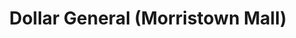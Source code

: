 ---
title: "Dollar General (Morristown Mall)"
url: /morristown/dollar-general-morristown-mall/
shop: shop
---